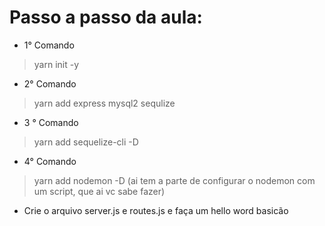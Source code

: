 # Passo a passo da aula: 

- 1° Comando
> yarn init -y

- 2° Comando
> yarn add express mysql2 sequlize

- 3 ° Comando 
>yarn add sequelize-cli -D

- 4° Comando
>yarn add nodemon -D (ai tem a parte de configurar o nodemon com um script, que ai vc sabe fazer)





- Crie o arquivo server.js e routes.js e faça um hello word basicão